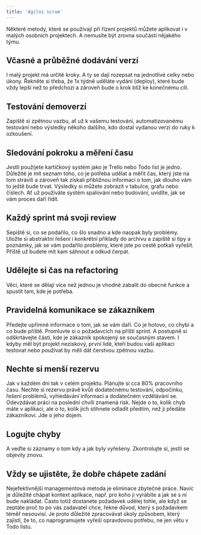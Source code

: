 ```yaml
---
title: 'Agilní scrum'
---
```


Některé metody, které se používají při řízení projektů můžete aplikovat i v malých osobních projektech. A nemusíte být zrovna součástí nějakého týmu.
## Včasné a průběžné dodávání verzí
I malý projekt má určité kroky. A ty se dají rozepsat na jednotlivé celky nebo úkony. Řekněte si třeba, že 1x týdně uděláte vydání (deploy), které bude vždy lepší než to předchozí a zároveň bude o krok blíž ke konečnému cíli.
## Testování demoverzí
Zapiště si zpětnou vazbu, ať už k vašemu testování, automatizovanému testování nebo výsledky někoho dalšího, kdo dostal vydanou verzi do ruky k ozkoušení.
## Sledování pokroku a měření času
Jestli použijete kartičkový systém jako je Trello nebo Todo list je jedno. Důležité je mít seznam toho, co je potřeba udělat a měřit čas, který jste na tom strávili a zároveň tak získali přibližnou informaci o tom, jak dlouho vám to ještě bude trvat. Výsledky si můžete zobrazit v tabulce, grafu nebo číslech. Ať už používáte systém spalování nebo budování, uvidíte, jak se vám proces daří řídit.
## Každý sprint má svoji review
Sepiště si, co se podařilo, co šlo snadno a kde naopak byly problémy. Uložte si abstraktní řešení i konkrétní příklady do archivu a zapiště si tipy a poznámky, jak se vám podařilo problémy, které jste po cestě potkali vyřešit. Příště už budete mít kam sáhnout a odkud čerpat.
## Udělejte si čas na refactoring
Věci, které se dělají více než jednou je vhodné zabalit do obecné funkce a spustit tam, kde je potřeba.
## Pravidelná komunikace se zákazníkem
Předejte upřímné informace o tom, jak se vám daří. Co je hotovo, co chybí a co bude příště. Promluvte si o požadavcích na příští sprint. A postupně si odškrtávejte části, kde je zákazník spokojený se současným stavem. I kdyby měl být projekt neziskový, první lidé, kteří budou vaši aplikaci testovat nebo používat by měli dát čerstvou zpětnou vazbu.
## Nechte si menší rezervu
Jak v každém dni tak v celém projektu. Plánujte si cca 80% pracovního času. Nechte si rezervu právě kvůli dodatečnému testování, odpočinku, řešení problémů, vyhledávání informací a dodatečném vzdělávání se. Odevzdávat práci na poslední chvíli znamená risk. Nejde o to, kolik chyb máte v aplikaci, ale o to, kolik jich stihnete odladit předtím, než ji předáte zákazníkovi. Jde o jeho dojem.
## Logujte chyby
A veďte si záznamy o tom kdy a jak byly vyřešeny. Zkontrolujte si, jestli se objevily znovu.
## Vždy se ujistěte, že dobře chápete zadání
Nejefektivnější managementová metoda je eliminace zbytečné práce. Navíc je důležité chápat kontext aplikace, např. pro koho ji vyrábíte a jak se s ní bude nakládat. Často totiž dostanete požadavek udělej tohle, ale když se zeptáte proč to po vás zadavatel chce, řekne důvod, který s požadavkem téměř nesouvisí. Je proto důležité zpracovávat úkoly způsobem, který zajistí, že to, co naprogramujete vyřeší opravdovou potřebu, ne jen větu v Todo listu.